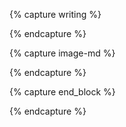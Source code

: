 {% capture writing %}
<div class="serif lh-title f4" markdown="1">
{% endcapture %}

{% capture image-md %}
<div markdown="1">
{% endcapture %}

{% capture end_block %}
</div>
{% endcapture %}
